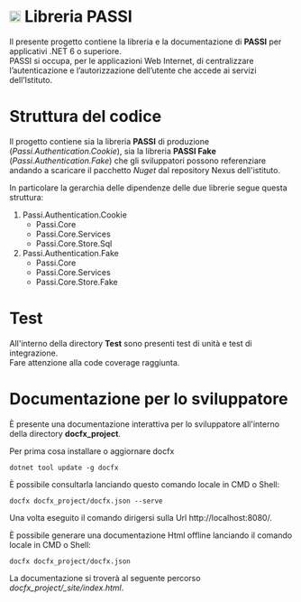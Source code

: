 <img src="https://www.inps.it/etc.clientlibs/inps-site-common/clientlibs/clientlib-commons/resources/img/logo-inps.svg" width="20"> **Libreria PASSI**
===================

Il presente progetto contiene la libreria e la documentazione di **PASSI** per applicativi .NET 6 o superiore.<br/>
PASSI si occupa, per le applicazioni Web Internet, di centralizzare l’autenticazione e l’autorizzazione dell’utente che accede ai servizi dell’Istituto.

# Struttura del codice
Il progetto contiene sia la libreria **PASSI** di produzione (*Passi.Authentication.Cookie*), sia la libreria **PASSI Fake** (*Passi.Authentication.Fake*) che gli sviluppatori possono referenziare andando a scaricare il pacchetto *Nuget* dal repository Nexus dell'istituto.

In particolare la gerarchia delle dipendenze delle due librerie segue questa struttura:
1.	Passi.Authentication.Cookie
    - Passi.Core
    - Passi.Core.Services
    - Passi.Core.Store.Sql
2.	Passi.Authentication.Fake
    - Passi.Core
    - Passi.Core.Services
    - Passi.Core.Store.Fake

# Test
All'interno della directory **Test** sono presenti test di unità e test di integrazione.<br/>
Fare attenzione alla code coverage raggiunta.

# Documentazione per lo sviluppatore
È presente una documentazione interattiva per lo sviluppatore all'interno della directory **docfx_project**.

Per prima cosa installare o aggiornare docfx
```console
dotnet tool update -g docfx
```
È possibile consultarla lanciando questo comando locale in CMD o Shell:
```console
docfx docfx_project/docfx.json --serve
```
Una volta eseguito il comando dirigersi sulla Url http://localhost:8080/.

È possibile generare una documentazione Html offline lanciando il comando locale in CMD o Shell:
```console
docfx docfx_project/docfx.json
```
La documentazione si troverà al seguente percorso *docfx_project/_site/index.html*.

